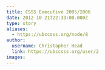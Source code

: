 ```yaml
---
title: CSSS Executive 2005/2006 
date: 2012-10-21T22:33:00.000Z
type: story
aliases:
  - https://ubccsss.org/node/8
author:
  username: Christopher Head
  link: https://ubccsss.org/user/2
images:
---
```


